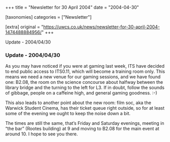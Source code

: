 +++
title = "Newsletter for 30 April 2004"
date = "2004-04-30"

[taxonomies]
categories = ["Newsletter"]

[extra]
original = "https://uwcs.co.uk/news/newsletter-for-30-april-2004-1474488884956/"
+++

Update - 2004/04/30

### Update - 2004/04/30

As you may have noticed if you were at gaming last week, ITS have decided to end public access to ITS0.11, which will become a training room only. This means we need a new venue for our gaming sessions, and we have found one: B2.08, the room on the science concourse about halfway between the library bridge and the turning to the left for L3. If in doubt, follow the sounds of gibbage, people on a caffeine high, and general gaming goodness. :-)

This also leads to another point about the new room: film soc, aka the Warwick Student Cinema, has their ticket queue right outside, so for at least some of the evening we ought to keep the noise down a bit.

The times are still the same, that’s Friday and Saturday evenings, meeting in “the bar” (Rootes building) at 9 and moving to B2.08 for the main event at around 10. I hope to see you there.
